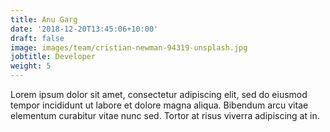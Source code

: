 ```yaml
---
title: Anu Garg
date: '2018-12-20T13:45:06+10:00'
draft: false
image: images/team/cristian-newman-94319-unsplash.jpg
jobtitle: Developer
weight: 5
---
```


Lorem ipsum dolor sit amet, consectetur adipiscing elit, sed do eiusmod tempor incididunt ut labore et dolore magna aliqua. Bibendum arcu vitae elementum curabitur vitae nunc sed. Tortor at risus viverra adipiscing at in.
